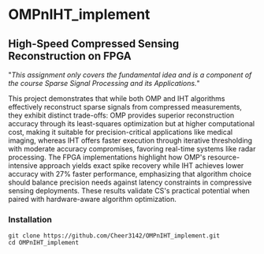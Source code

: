 # OMPnIHT_implement

## High-Speed Compressed Sensing Reconstruction on FPGA 

"_This assignment only covers the fundamental idea and is a component of the course Sparse Signal Processing and its Applications._"

This project demonstrates that while both OMP and IHT algorithms effectively reconstruct sparse signals from compressed measurements, they exhibit distinct trade-offs: OMP provides superior reconstruction accuracy through its least-squares optimization but at higher computational cost, making it suitable for precision-critical applications like medical imaging, whereas IHT offers faster execution through iterative thresholding with moderate accuracy compromises, favoring real-time systems like radar processing. The FPGA implementations highlight how OMP's resource-intensive approach yields exact spike recovery while IHT achieves lower accuracy with 27% faster performance, emphasizing that algorithm choice should balance precision needs against latency constraints in compressive sensing deployments. These results validate CS's practical potential when paired with hardware-aware algorithm optimization. 


### Installation
```
git clone https://github.com/Cheer3142/OMPnIHT_implement.git
cd OMPnIHT_implement
```



